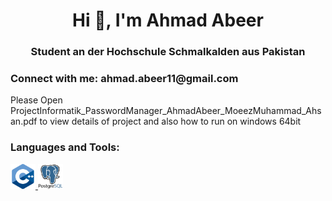 <h1 align="center">Hi 👋, I'm Ahmad Abeer</h1>
<h3 align="center">Student an der Hochschule Schmalkalden aus Pakistan</h3>

<h3 align="left">Connect with me: ahmad.abeer11@gmail.com</h3>
<p align="left">
</p>

<p>Please Open ProjectInformatik_PasswordManager_AhmadAbeer_MoeezMuhammad_Ahsan.pdf to view details of project and also how to run on windows 64bit</p>

<h3 align="left">Languages and Tools:</h3>
<p align="left"> <a href="https://www.w3schools.com/cpp/" target="_blank" rel="noreferrer"> <img src="https://raw.githubusercontent.com/devicons/devicon/master/icons/cplusplus/cplusplus-original.svg" alt="cplusplus" width="40" height="40"/> </a> <a href="https://www.postgresql.org" target="_blank" rel="noreferrer"> <img src="https://raw.githubusercontent.com/devicons/devicon/master/icons/postgresql/postgresql-original-wordmark.svg" alt="postgresql" width="40" height="40"/> </a> </p>
